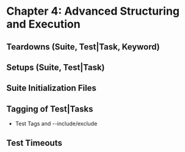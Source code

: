 # Chapter 4: Advanced Structuring and Execution


## Teardowns (Suite, Test|Task, Keyword)

## Setups (Suite, Test|Task)

## Suite Initialization Files

## Tagging of Test|Tasks
- Test Tags and --include/exclude

## Test Timeouts